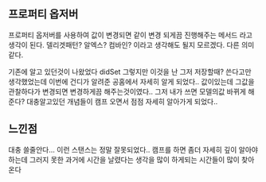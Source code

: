 ## 프로퍼티 옵저버
프로퍼티 옵저버를 사용하여 값이 변경되면 같이 변경 되게끔 진행해주는 메서드 라고 생각이 된다.
델리겟패턴? 알엑스? 컴바인? 이라고 생각해도 될지 모르겠다. 다른 의미같다.

기존에 알고 있던것이 나왔었다 didSet 그렇지만 이것을 난 그저 저장할때? 쓴다고만 생각했었는데
이번에 건디가 알려준 공홈에서 자세히 알게 되었다.. 
값이있는데 그값을 관찰하다가 변경되면 변경하게끔 해주는것이였다..
그저 내가 쓰면 모델의값 바뀌게 해준다? 대충알고있던 개념들이 캠프 오면서 점점 자세히 알아가게 되었다..

## 느낀점
대충 쓸줄안다... 이런 스탠스는 정말 잘못되었다.. 캠프를 하면 좀더 자세히 깊이 알아야하는데 그러지 못한 과거에 시간을 날렸다는 생각을 많이 하게되는 시간들이 많이 찾아온다
